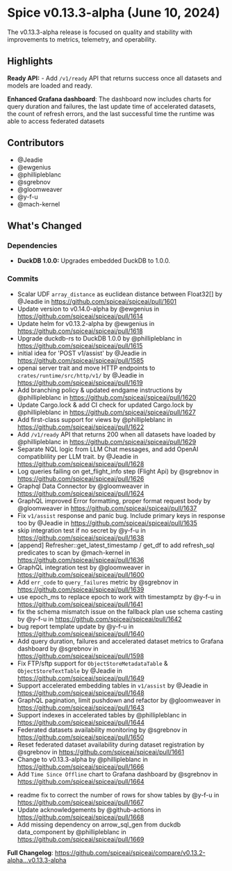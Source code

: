 # Spice v0.13.3-alpha (June 10, 2024)

The v0.13.3-alpha release is focused on quality and stability with improvements to metrics, telemetry, and operability.

## Highlights

**Ready API:** - Add `/v1/ready` API that returns success once all datasets and models are loaded and ready.

**Enhanced Grafana dashboard**: The dashboard now includes charts for query duration and failures, the last update time of accelerated datasets, the count of refresh errors, and the last successful time the runtime was able to access federated datasets

## Contributors

- @Jeadie
- @ewgenius
- @phillipleblanc
- @sgrebnov
- @gloomweaver
- @y-f-u
- @mach-kernel

## What's Changed

### Dependencies

- **DuckDB 1.0.0:** Upgrades embedded DuckDB to 1.0.0.

### Commits

- Scalar UDF `array_distance` as euclidean distance between Float32[] by @Jeadie in https://github.com/spiceai/spiceai/pull/1601
- Update version to v0.14.0-alpha by @ewgenius in https://github.com/spiceai/spiceai/pull/1614
- Update helm for v0.13.2-alpha by @ewgenius in https://github.com/spiceai/spiceai/pull/1618
- Upgrade duckdb-rs to DuckDB 1.0.0 by @phillipleblanc in https://github.com/spiceai/spiceai/pull/1615
- initial idea for 'POST v1/assist' by @Jeadie in https://github.com/spiceai/spiceai/pull/1585
- openai server trait and move HTTP endpoints to `crates/runtime/src/http/v1/` by @Jeadie in https://github.com/spiceai/spiceai/pull/1619
- Add branching policy & updated endgame instructions by @phillipleblanc in https://github.com/spiceai/spiceai/pull/1620
- Update Cargo.lock & add CI check for updated Cargo.lock by @phillipleblanc in https://github.com/spiceai/spiceai/pull/1627
- Add first-class support for views by @phillipleblanc in https://github.com/spiceai/spiceai/pull/1622
- Add `/v1/ready` API that returns 200 when all datasets have loaded by @phillipleblanc in https://github.com/spiceai/spiceai/pull/1629
- Separate NQL logic from LLM Chat messages, and add OpenAI compatiblility per LLM trait. by @Jeadie in https://github.com/spiceai/spiceai/pull/1628
- Log queries failing on get_flight_info step (Flight Api) by @sgrebnov in https://github.com/spiceai/spiceai/pull/1626
- Graphql Data Connector by @gloomweaver in https://github.com/spiceai/spiceai/pull/1624
- GraphQL improved Error formatting, proper format request body by @gloomweaver in https://github.com/spiceai/spiceai/pull/1637
- Fix `v1/assist` response and panic bug. Include primary keys in response too by @Jeadie in https://github.com/spiceai/spiceai/pull/1635
- skip integration test if no secret by @y-f-u in https://github.com/spiceai/spiceai/pull/1638
- [append] Refresher::get_latest_timestamp / get_df to add refresh_sql predicates to scan by @mach-kernel in https://github.com/spiceai/spiceai/pull/1636
- GraphQL integration test by @gloomweaver in https://github.com/spiceai/spiceai/pull/1600
- Add `err_code` to `query_failures` metric by @sgrebnov in https://github.com/spiceai/spiceai/pull/1639
- use epoch_ms to replace epoch to work with timestamptz by @y-f-u in https://github.com/spiceai/spiceai/pull/1641
- fix the schema mismatch issue on the fallback plan use schema casting by @y-f-u in https://github.com/spiceai/spiceai/pull/1642
- bug report template update by @y-f-u in https://github.com/spiceai/spiceai/pull/1640
- Add query duration, failures and accelerated dataset metrics to Grafana dashboard by @sgrebnov in https://github.com/spiceai/spiceai/pull/1598
- Fix FTP/sftp support for `ObjectStoreMetadataTable` & `ObjectStoreTextTable` by @Jeadie in https://github.com/spiceai/spiceai/pull/1649
- Support accelerated embedding tables in `v1/assist` by @Jeadie in https://github.com/spiceai/spiceai/pull/1648
- GraphQL pagination, limit pushdown and refactor by @gloomweaver in https://github.com/spiceai/spiceai/pull/1643
- Support indexes in accelerated tables by @phillipleblanc in https://github.com/spiceai/spiceai/pull/1644
- Federated datasets availability monitoring by @sgrebnov in https://github.com/spiceai/spiceai/pull/1650
- Reset federated dataset availability during dataset registration by @sgrebnov in https://github.com/spiceai/spiceai/pull/1661
- Change to v0.13.3-alpha by @phillipleblanc in https://github.com/spiceai/spiceai/pull/1666
- Add `Time Since Offline` chart  to Grafana dashboard by @sgrebnov in https://github.com/spiceai/spiceai/pull/1664
* readme fix to correct the number of rows for show tables by @y-f-u in https://github.com/spiceai/spiceai/pull/1667
* Update acknowledgements by @github-actions in https://github.com/spiceai/spiceai/pull/1668
* Add missing dependency on arrow_sql_gen from duckdb data_component by @phillipleblanc in https://github.com/spiceai/spiceai/pull/1669

**Full Changelog**: https://github.com/spiceai/spiceai/compare/v0.13.2-alpha...v0.13.3-alpha
